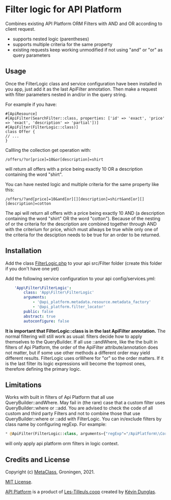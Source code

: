 Filter logic for API Platform
=============================
Combines existing API Platform ORM Filters with AND and OR according to client request.
- supports nested logic (parentheses)
- supports multiple criteria for the same property
- existing requests keep working unmodified if not using "and" or "or" as query parameters

Usage
-----
Once the FilterLogic class and service configuration have been installed in you app,
just add it as the last ApiFilter annotation. Then make a request with filter parameters nested in and/or in the query string.

For example if you have:
```php8
#[ApiResource]
#[ApiFilter(SearchFilter::class, properties: ['id' => 'exact', 'price' => 'exact', 'description' => 'partial'])]
#[ApiFilter(FilterLogic::class)]
class Offer {
// ...
}
```
Callling the collection get operation with:
```uri
/offers/?or[price]=10&or[description]=shirt
```
will return all offers with a price being exactly 10 OR a description containing the word "shirt".

You can have nested logic and multiple criteria for the same property like this:
```uri
/offers/?and[price]=10&and[or][][description]=shirt&and[or][][description]=cotton
```
The api will return all offers with a price being exactly 10 AND (a description containing the word "shirt" OR the word "cotton").
Because of the nesting of or the criteria for the description are combined together through
AND with the criterium for price, which must allways be true while only one of the
criteria for the desciption needs to be true for an order to be returned.

Installation
------------
Add the class [FilterLogic.php](#file-filterlogic-php) to your api src/Filter folder (create this folder if you don't have one yet)

Add the following service configuration to your api config/services.yml:
```yaml
    'App\Filter\FilterLogic':
        class: 'App\Filter\FilterLogic'
        arguments:
            - '@api_platform.metadata.resource.metadata_factory'
            - '@api_platform.filter_locator'
        public: false
        abstract: true
        autoconfigure: false
```
<b>It is important that FilterLogic::class is in the last ApiFilter annotation.</b>
The normal filtering will still work as usual: filters decide how to apply
themselves to the QueryBuilder. If all use ::andWhere, like the the
built in filters of Api Platform, the order of the ApiFilter attribute/annotation
does not matter, but if some use other methods a different order may yield different
results. FilterLogic uses orWhere for "or" so the order matters.
If it is the last filter its logic expressions will become the topmost ones,
therefore defining the primary logic.

Limitations
-----------
Works with built in filters of Api Platform that all use QueryBuilder::andWhere.
May fail in (the rare) case that a custom filter uses QueryBuilder::where or ::add.
You are advised to check the code of all custom and third party Filters and
not to combine those that use QueryBuilder::where or ::add with FilterLogic.
You can in/exclude filters by class name by configuring regExp. For example:
```php docblock
* @ApiFilter(FilterLogic::class, arguments={"regExp"="/ApiPlatform\\Core\\Bridge\\Doctrine\\Orm\\Filter\\+/"})
```
will only apply api platform orm filters in logic context.

Credits and License
-------------------
Copyright (c) [MetaClass](https://www.metaclass.nl/), Groningen, 2021.

[MIT License](#file-license).

[API Platform](https://api-platform.com/) is a product of [Les-Tilleuls.coop](https://les-tilleuls.coop)
created by [Kévin Dunglas](https://dunglas.fr).